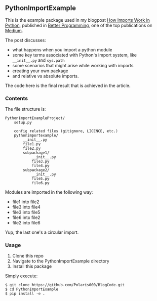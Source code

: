 ## PythonImportExample

This is the example package used in my blogpost [How Imports Work in Python](https://betterprogramming.pub/how-imports-work-in-python-59c2943d87dc?sk=9034d9c99e6b83d93a3c1a37f000f4a7), published in [Better Programming](https://betterprogramming.pub/), one of the top publications on [Medium](medium.com).

The post discusses:
* what happens when you import a python module
* some key terms associated with Python's import system, like `__init__.py` and `sys.path`
* some scenarios that might arise while working with imports
* creating your own package
* and relative vs absolute imports.

The code here is the final result that is achieved in the article.

### Contents
The file structure is:
```
PythonImportExampleProject/
    setup.py
    
    config related files (gitignore, LICENCE, etc.)
    pythonimportexample/
        __init__.py
        file1.py
        file2.py
        subpackage1/
            __init__.py
            file3.py
            file4.py
        subpackage2/
            __init__.py
            file5.py
            file6.py
```

Modules are imported in the following way:
* file1 into file2
* file3 into file4
* file3 into file5
* file6 into file2
* file2 into file6

Yup, the last one's a circular import.

### Usage
1. Clone this repo
2. Navigate to the PythonImportExample directory
3. Install this package

Simply execute:
```
$ git clone https://github.com/Polaris000/BlogCode.git 
$ cd PythonImportExample
$ pip install -e .
```